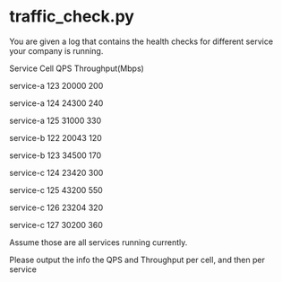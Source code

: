 # traffic_check.py

You are given a log that contains the health checks for different service your company is running.

Service Cell QPS Throughput(Mbps)

service-a 123 20000 200

service-a 124 24300 240

service-a 125 31000 330

service-b 122 20043 120

service-b 123 34500 170

service-c 124 23420 300

service-c 125 43200 550

service-c 126 23204 320

service-c 127 30200 360
 
Assume those are all services running currently.

Please output the info the QPS and Throughput per cell, and then per service
